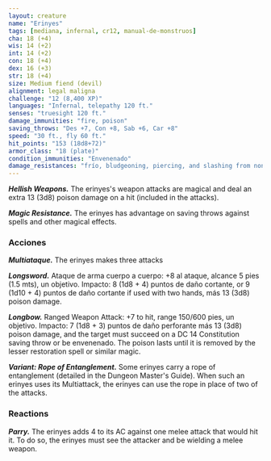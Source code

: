 ```yaml
---
layout: creature
name: "Erinyes"
tags: [mediana, infernal, cr12, manual-de-monstruos]
cha: 18 (+4)
wis: 14 (+2)
int: 14 (+2)
con: 18 (+4)
dex: 16 (+3)
str: 18 (+4)
size: Medium fiend (devil)
alignment: legal maligna
challenge: "12 (8,400 XP)"
languages: "Infernal, telepathy 120 ft."
senses: "truesight 120 ft."
damage_immunities: "fire, poison"
saving_throws: "Des +7, Con +8, Sab +6, Car +8"
speed: "30 ft., fly 60 ft."
hit_points: "153 (18d8+72)"
armor_class: "18 (plate)"
condition_immunities: "Envenenado"
damage_resistances: "frío, bludgeoning, piercing, and slashing from nonmagical weapons that aren't silvered"
---
```


***Hellish Weapons.*** The erinyes's weapon attacks are magical and deal an extra 13 (3d8) poison damage on a hit (included in the attacks).

***Magic Resistance.*** The erinyes has advantage on saving throws against spells and other magical effects.

### Acciones

***Multiataque.*** The erinyes makes three attacks

***Longsword.*** Ataque de arma cuerpo a cuerpo: +8 al ataque, alcance 5 pies (1.5 mts), un objetivo. Impacto: 8 (1d8 + 4) puntos de daño cortante, or 9 (1d10 + 4) puntos de daño cortante if used with two hands, más 13 (3d8) poison damage.

***Longbow.*** Ranged Weapon Attack: +7 to hit, range 150/600 pies, un objetivo. Impacto: 7 (1d8 + 3) puntos de daño perforante más 13 (3d8) poison damage, and the target must succeed on a DC 14 Constitution saving throw or be envenenado. The poison lasts until it is removed by the lesser restoration spell or similar magic.

***Variant: Rope of Entanglement.*** Some erinyes carry a rope of entanglement (detailed in the Dungeon Master's Guide). When such an erinyes uses its Multiattack, the erinyes can use the rope in place of two of the attacks.

### Reactions

***Parry.*** The erinyes adds 4 to its AC against one melee attack that would hit it. To do so, the erinyes must see the attacker and be wielding a melee weapon.